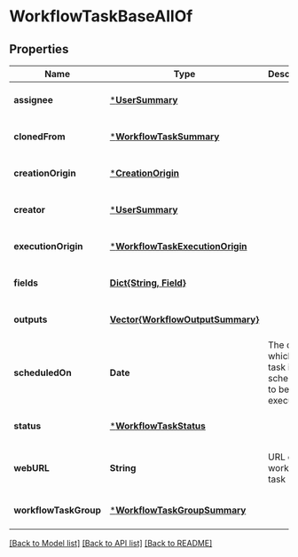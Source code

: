 # WorkflowTaskBaseAllOf


## Properties
Name | Type | Description | Notes
------------ | ------------- | ------------- | -------------
**assignee** | [***UserSummary**](UserSummary.md) |  | [optional] [default to nothing]
**clonedFrom** | [***WorkflowTaskSummary**](WorkflowTaskSummary.md) |  | [optional] [default to nothing]
**creationOrigin** | [***CreationOrigin**](CreationOrigin.md) |  | [optional] [default to nothing]
**creator** | [***UserSummary**](UserSummary.md) |  | [optional] [default to nothing]
**executionOrigin** | [***WorkflowTaskExecutionOrigin**](WorkflowTaskExecutionOrigin.md) |  | [optional] [default to nothing]
**fields** | [**Dict{String, Field}**](Field.md) |  | [optional] [default to nothing]
**outputs** | [**Vector{WorkflowOutputSummary}**](WorkflowOutputSummary.md) |  | [optional] [default to nothing]
**scheduledOn** | **Date** | The date on which the task is scheduled to be executed | [optional] [default to nothing]
**status** | [***WorkflowTaskStatus**](WorkflowTaskStatus.md) |  | [optional] [default to nothing]
**webURL** | **String** | URL of the workflow task | [optional] [readonly] [default to nothing]
**workflowTaskGroup** | [***WorkflowTaskGroupSummary**](WorkflowTaskGroupSummary.md) |  | [optional] [default to nothing]


[[Back to Model list]](../README.md#models) [[Back to API list]](../README.md#api-endpoints) [[Back to README]](../README.md)


